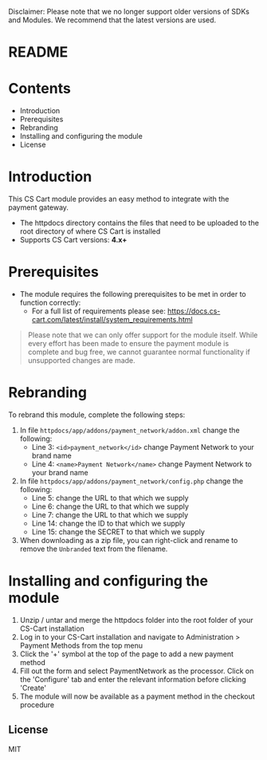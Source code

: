 Disclaimer: Please note that we no longer support older versions of SDKs and Modules. We recommend that the latest versions are used.

# README

# Contents

- Introduction
- Prerequisites
- Rebranding
- Installing and configuring the module
- License

# Introduction

This CS Cart module provides an easy method to integrate with the payment gateway.
 - The httpdocs directory contains the files that need to be uploaded to the root directory of where CS Cart is installed
 - Supports CS Cart versions: **4.x+**

# Prerequisites

- The module requires the following prerequisites to be met in order to function correctly:
    - For a full list of requirements please see: https://docs.cs-cart.com/latest/install/system_requirements.html

> Please note that we can only offer support for the module itself. While every effort has been made to ensure the payment module is complete and bug free, we cannot guarantee normal functionality if unsupported changes are made.

# Rebranding

To rebrand this module, complete the following steps:

1. In file `httpdocs/app/addons/payment_network/addon.xml` change the following:
	- Line 3: `<id>payment_network</id>` change Payment Network to your brand name
	- Line 4: `<name>Payment Network</name>` change Payment Network to your brand name
2. In file `httpdocs/app/addons/payment_network/config.php` change the following:
	- Line 5: change the URL to that which we supply
	- Line 6: change the URL to that which we supply
	- Line 7: change the URL to that which we supply
	- Line 14: change the ID to that which we supply
	- Line 15: change the SECRET to that which we supply
3. When downloading as a zip file, you can right-click and rename to remove the `Unbranded` text from the filename.

# Installing and configuring the module

1. Unzip / untar and merge the httpdocs folder into the root folder of your CS-Cart installation
2. Log in to your CS-Cart installation and navigate to Administration > Payment Methods from the top menu
3. Click the '+' symbol at the top of the page to add a new payment method
4. Fill out the form and select PaymentNetwork as the processor. Click on the 'Configure' tab and enter the relevant information before clicking 'Create'
5. The module will now be available as a payment method in the checkout procedure

License
----
MIT
